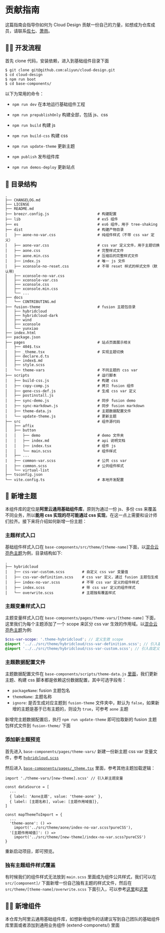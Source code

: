 # 贡献指南

这篇指南会指导你如何为 Cloud Design 贡献一份自己的力量，如想成为仓库成员，请联系[佐七](https://github.com/zuoqi705)、[萧雨](https://github.com/csr632)。

## 👩‍💻 开发流程
首先 clone 代码，安装依赖，进入到基础组件目录下面
```bash
$ git clone git@github.com:aliyun/cloud-design.git
$ cd cloud-design
$ npm run boot
$ cd base-components/
```

以下为常用的命令：

- `npm run dev` 在本地运行基础组件工程

- `npm run prepublishOnly` 构建全部，包括 js、css
- `npm run build` 构建 js
- `npm run build-css` 构建 css

- `npm run update-theme` 更新主题
- `npm publish` 发布组件库
- `npm run demos-deploy` 更新站点


## 📖 目录结构

```
.
├── CHANGELOG.md
├── LICENSE
├── README.md
├── breezr.config.js                      # 构建配置
├── lib                                   # es5 组件
├── es                                    # es6 组件，用于 tree-shaking
├── dist                                  # 构建产物目录
│   ├── aone-no-var.css                   # 纯组件样式（不带 css var 定义）
│   ├── aone-var.css                      # css var 定义文件，用于主题切换
│   ├── aone.css                          # 完整样式文件
│   ├── aone.min.css                      # 压缩后的完整样式文件
│   ├── index.js                          # 唯一 js 文件
│   ├── xconsole-no-reset.css             # 不带 reset 样式的样式文件（默认带）
│   ├── xconsole-no-var.css
│   ├── xconsole-var.css
│   ├── xconsole.css
│   ├── xconsole.min.css
│   └── ...
├── docs
│   └── CONTRIBUTING.md
├── fusion-theme                          # fusion 主题包目录
│   ├── hybridcloud                       
│   ├── hybridcloud-dark
│   ├── wind
│   ├── xconsole
│   └── yunxiao
├── index.html
├── package.json
├── pages                                 # 站点页面展示相关
│   ├── 404$.tsx
│   ├── _theme.tsx                        # 实现主题切换
│   ├── declare.d.ts
│   ├── index$.md
│   ├── style.scss
│   └── theme-vars                        # 不同主题的 css var
├── scripts                               # 运行脚本
│   ├── build-css.js                      # 构建 css
│   ├── copy-comp.js                      # 拷贝 fusion 组件
│   ├── gene-css-def.js                   # 生成 css var 定义
│   ├── postinstall.js
│   ├── sync-demo.js                      # 同步 fusion demo
│   ├── sync-markdown.js                  # 同步 fusion markdown
│   ├── theme-data.js                     # 主题数据配置文件
│   └── update-theme.js                   # 更新主题
├── src                                   # 组件源代码
│   ├── affix
│   ├── button
│   │   ├── demo                          # demo 文件夹
│   │   ├── index.md                      # api 说明文档
│   │   ├── index.tsx                     # 组件 js
│   │   └── main.scss                     # 组件样式
|   ├── ...
|   ├── common-var.scss                   # 公共 css var
|   ├── common.scss                       # 公共组件样式
│   └── virtual-list
├── tsconfig.json
└── vite.config.ts                        # 本地开发配置
```

## 🎨 新增主题
本组件库的定位是**阿里云通用基础组件库**，原则为通过一份 js、多份 css 来覆盖不同业务，所以**能用 css 实现的尽可能通过 css 实现**，在这一点上需要和设计师们拉齐。接下来将介绍如何新增一份主题：

### 主题样式入口
基础组件样式入口在 `base-components/src/theme/[theme-name]`下面，以[混合云亮色主题](https://github.com/aliyun/cloud-design/tree/master/base-components/src/theme/hybridcloud)为例，目录结构如下:

```
.
├── hybridcloud
│   ├── css-var-custom.scss        # 自定义 css var 变量值
│   ├── css-var-definition.scss    # css var 定义，通过 fusion 主题包生成
│   ├── index-no-var.scss          # 不带 css var 定义的组件样式
│   ├── index.scss                 # 带 css var 定义的组件样式
│   └── overwrite.scss             # 主题独有覆盖样式          
```

### 主题变量样式入口
主题变量样式入口在 `base-components/pages/theme-vars/[theme-name]` 下面，这里我们为每个主题添加了一个 scope 来区分 css var 生效的作用域。以[混合云亮色主题](https://github.com/aliyun/cloud-design/blob/master/base-components/pages/theme-vars/hybridcloud.scss)为例: 

```scss
$css-var-scope: '.theme-hybridcloud'; // 定义生效 scope
@import '../../src/theme/hybridcloud/css-var-definition.scss'; // 引入基础组件 css var 定义
@import '../../src/theme/hybridcloud/css-var-custom.scss'; // 引入自定义 css var
```

### 主题数据配置文件
主题数据配置文件在 `base-components/scripts/theme-data.js` [里面](https://github.com/aliyun/cloud-design/blob/master/base-components/scripts/theme-data.js)，我们更新主题、构建 css 脚本都是依赖这份数据配置，其中可选字段有：

- `packageName`: fusion 主题包名
- `themeName`: 主题名称
- `ignore`: 是否生成对应主题到 `fusion-theme` 文件夹中，默认为 `false`，如果新增的主题是基于已有主题的，则设为 `true`，可参考 `aone` 主题

新增完主题数据配置后，执行 `npm run update-theme` 即可拉取新的 fusion 主题包样式文件到 `fusion-theme/` 下面

### 添加新主题预览

首先进入 `base-components/pages/theme-vars/` 新建一份新主题 css var 变量文件，参考 [`hybridcloud.scss`](https://github.com/aliyun/cloud-design/blob/master/base-components/pages/theme-vars/hybridcloud.scss)

然后进入 [`base-components/pages/_theme.tsx`](https://github.com/aliyun/cloud-design/blob/master/base-components/pages/_theme.tsx) 里面，参考其他主题加载逻辑：

```tsx
import './theme-vars/[new-theme].scss' // 引入新主题变量

const dataSource = [
  ...
  { label: 'Aone主题', value: 'theme-aone' },
  { label: [主题名称], value: [主题作用域值]},
]

const mapThemeToImport = {
  ...
  'theme-aone': () =>
    import('../src/theme/aone/index-no-var.scss?pureCSS'),
  '[主题作用域值]': () =>
    import('../src/theme/[new-theme]/index-no-var.scss?pureCSS')
}
```
重新启动项目，即可预览。

### 独有主题组件样式覆盖
有时候我们的组件样式无法放到 `main.scss` 里面成为组件公共样式，我们可以在 `src/[component]/` 下面新增一份自己独有主题的样式文件，然后在 `src/theme/[theme-name]/overwrite.scss` 下面引入，可以参考[这里](https://github.com/aliyun/cloud-design/blob/master/base-components/src/theme/hybridcloud/overwrite.scss)和[这里](https://github.com/aliyun/cloud-design/blob/master/base-components/src/checkbox/hybridcloud.scss)



## 🙋‍♀️ 新增组件
本仓库为阿里云通用基础组件库，如想新增组件的话建议写到自己团队的基础组件库里面或者添加到通用业务组件 (extend-componets/) 里面